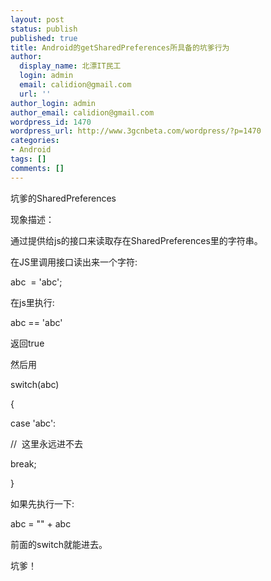 ```yaml
---
layout: post
status: publish
published: true
title: Android的getSharedPreferences所具备的坑爹行为
author:
  display_name: 北漂IT民工
  login: admin
  email: calidion@gmail.com
  url: ''
author_login: admin
author_email: calidion@gmail.com
wordpress_id: 1470
wordpress_url: http://www.3gcnbeta.com/wordpress/?p=1470
categories:
- Android
tags: []
comments: []
---
```

<p>坑爹的SharedPreferences</p>
<p>现象描述：</p>
<p>通过提供给js的接口来读取存在SharedPreferences里的字符串。</p>
<p>在JS里调用接口读出来一个字符:</p>
<p>abc &nbsp;= 'abc';</p>
<p>在js里执行:</p>
<p>abc == 'abc'</p>
<p>返回true</p>
<p>然后用</p>
<p>switch(abc)</p>
<p>{</p>
<p>case 'abc':</p>
<p>// &nbsp;这里永远进不去</p>
<p>break;</p>
<p>}</p>
<p>如果先执行一下:</p>
<p>abc = "" + abc</p>
<p>前面的switch就能进去。</p>
<p>坑爹！</p>
<p>&nbsp;</p>
